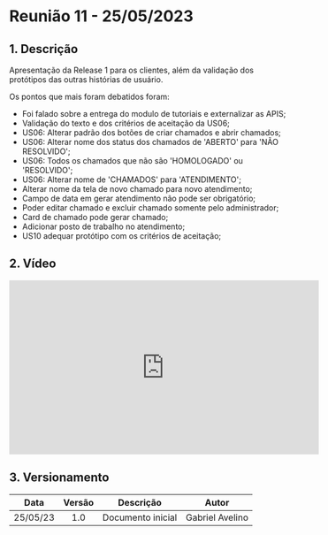 # Reunião 11 - 25/05/2023

## 1. Descrição

Apresentação da Release 1 para os clientes, além da validação dos protótipos das outras histórias de usuário.

Os pontos que mais foram debatidos foram:

- Foi falado sobre a entrega do modulo de tutoriais e externalizar as APIS;
- Validação do texto e dos critérios de aceitação da US06;
- US06: Alterar padrão dos botões de criar chamados e abrir chamados;
- US06: Alterar nome dos status dos chamados de 'ABERTO' para 'NÃO RESOLVIDO';
- US06: Todos os chamados que não são 'HOMOLOGADO' ou 'RESOLVIDO';
- US06: Alterar nome de 'CHAMADOS' para 'ATENDIMENTO';
- Alterar nome da tela de novo chamado para novo atendimento;
- Campo de data em gerar atendimento não pode ser obrigatório;
- Poder editar chamado e excluir chamado somente pelo administrador;
- Card de chamado pode gerar chamado;
- Adicionar posto de trabalho no atendimento;
- US10 adequar protótipo com os critérios de aceitação;

## 2. Vídeo

<center>

<iframe width="560" height="315" src="https://www.youtube.com/embed/Xxe0jm1wjL0" title="YouTube video player" frameborder="0" allow="accelerometer; autoplay; clipboard-write; encrypted-media; gyroscope; picture-in-picture; web-share" allowfullscreen></iframe>

</center>

## 3. Versionamento

<center>

|    Data    | Versão |            Descrição             |      Autor      |
| :--------: | :----: | :------------------------------: | :-------------: |
|      25/05/23      |  1.0   |               Documento inicial                   |       Gabriel Avelino          |


</center>
